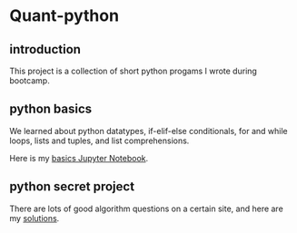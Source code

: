 # Quant-python

## introduction
This project is a collection of short python progams I wrote during bootcamp.

## python basics
We learned about python datatypes, if-elif-else conditionals, for and while loops, lists and tuples, and list comprehensions.

Here is my [basics Jupyter Notebook](https://github.com/dlu-umich/Quant-python/blob/master/python-basics-notebook.ipynb).

## python secret project
There are lots of good algorithm questions on a certain site, and here are my [solutions](https://github.com/dlu-umich/Quant-python/blob/master/python-secret-notebook.ipynb).
